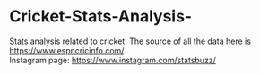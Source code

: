 # Cricket-Stats-Analysis-
Stats analysis related to cricket. The source of all the data here is https://www.espncricinfo.com/. \
Instagram page:
https://www.instagram.com/statsbuzz/
